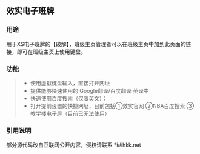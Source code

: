 ## 效实电子班牌

### 用途
用于XS电子班牌的【破解】，班级主页管理者可以在班级主页中加到此页面的链接，即可在班级主页上使用键盘。
### 功能
> * 使用虚拟键盘输入，直接打开网址
> * 提供能够快速使用的 Google翻译/百度翻译 英译中
> * 快速使用百度搜索（仅限英文）；
> * 打开提前设置的快捷网址，目前包括①效实官网 ②NBA百度搜索 ③教学楼电子屏（目前已无法使用）
### 引用说明
部分源代码改自互联网公开内容，侵权请联系 *i#ihkk.net
